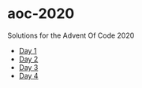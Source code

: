 # aoc-2020
Solutions for the Advent Of Code 2020

- [Day 1](https://github.com/cerus/aoc-2020/tree/master/src/main/java/de/cerus/aoc2020/first)
- [Day 2](https://github.com/cerus/aoc-2020/tree/master/src/main/java/de/cerus/aoc2020/second)
- [Day 3](https://github.com/cerus/aoc-2020/tree/master/src/main/java/de/cerus/aoc2020/third)
- [Day 4](https://github.com/cerus/aoc-2020/tree/master/src/main/java/de/cerus/aoc2020/fourth)
